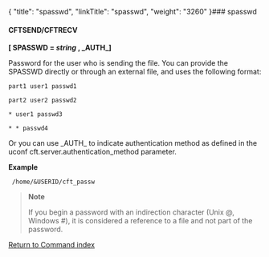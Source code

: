 {
    "title": "spasswd",
    "linkTitle": "spasswd",
    "weight": "3260"
}### spasswd

#### CFTSEND/CFTRECV

****\[ SPASSWD = *string* , \_AUTH\_\]****

Password for the user who is sending the file. You can provide the SPASSWD directly or through an external file, and uses the following format:

`part1 user1 passwd1`

`part2 user2 passwd2`

`* user1 passwd3`

`* * passwd4`

Or you can use \_AUTH\_ to indicate authentication method as defined in the uconf cft.server.authentication\_method parameter.

****Example****

` /home/&USERID/cft_passw`

> **Note**
>
> If you begin a password with an indirection character (Unix @, Windows #), it is considered a reference to a file and not part of the password.

[Return to Command index](../../)

 
